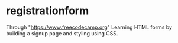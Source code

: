 # registrationform
Through "https://www.freecodecamp.org" Learning HTML forms by building a signup page and styling using CSS.
